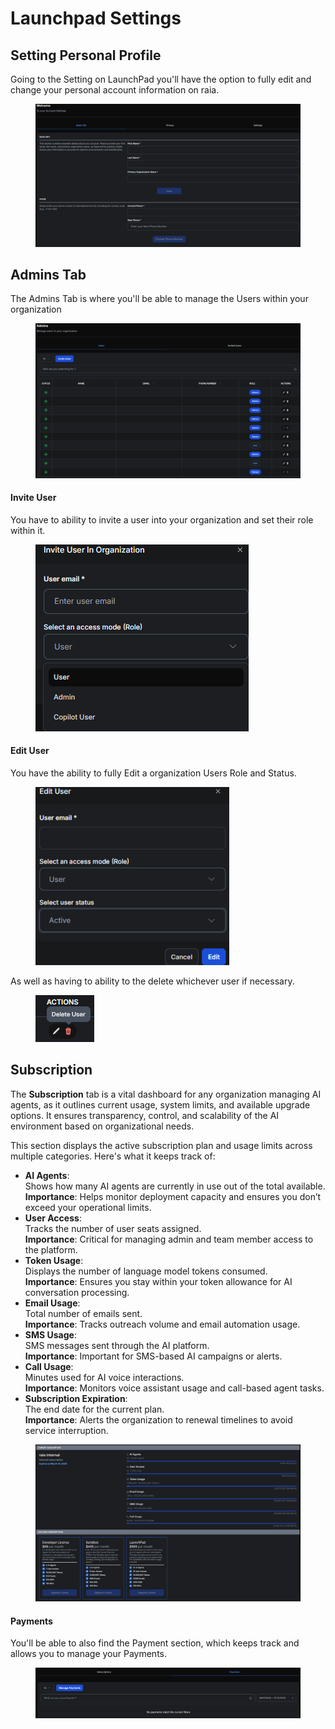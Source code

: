 # Launchpad Settings

## Setting Personal Profile

Going to the Setting on LaunchPad you'll have the option to fully edit and change your personal account information on raia.

<figure><img src="../.gitbook/assets/image (13).png" alt=""><figcaption></figcaption></figure>

## Admins Tab

The Admins Tab is where you'll be able to manage the Users within your organization

<figure><img src="../.gitbook/assets/image (14).png" alt=""><figcaption></figcaption></figure>

#### Invite User

You have to ability to invite a user into your organization and set their role within it.

<figure><img src="../.gitbook/assets/image (16).png" alt=""><figcaption></figcaption></figure>

#### Edit User

You have the ability to fully Edit a organization Users Role and Status.

<figure><img src="../.gitbook/assets/image (17).png" alt=""><figcaption></figcaption></figure>

As well as having to ability to the delete whichever user if necessary.

<figure><img src="../.gitbook/assets/image (18).png" alt=""><figcaption></figcaption></figure>

## Subscription

The **Subscription** tab is a vital dashboard for any organization managing AI agents, as it outlines current usage, system limits, and available upgrade options. It ensures transparency, control, and scalability of the AI environment based on organizational needs.



This section displays the active subscription plan and usage limits across multiple categories. Here's what it keeps track of:

* **AI Agents**:\
  Shows how many AI agents are currently in use out of the total available.\
  **Importance**: Helps monitor deployment capacity and ensures you don’t exceed your operational limits.
* **User Access**:\
  Tracks the number of user seats assigned.\
  **Importance**: Critical for managing admin and team member access to the platform.
* **Token Usage**:\
  Displays the number of language model tokens consumed.\
  **Importance**: Ensures you stay within your token allowance for AI conversation processing.
* **Email Usage**:\
  Total number of emails sent.\
  **Importance**: Tracks outreach volume and email automation usage.
* **SMS Usage**:\
  SMS messages sent through the AI platform.\
  **Importance**: Important for SMS-based AI campaigns or alerts.
* **Call Usage**:\
  Minutes used for AI voice interactions.\
  **Importance**: Monitors voice assistant usage and call-based agent tasks.
* **Subscription Expiration**:\
  The end date for the current plan.\
  **Importance**: Alerts the organization to renewal timelines to avoid service interruption.

<figure><img src="../.gitbook/assets/image (19).png" alt=""><figcaption></figcaption></figure>

#### Payments

You'll be able to also find the Payment section, which keeps track and allows you to manage your Payments.

<figure><img src="../.gitbook/assets/image (20).png" alt=""><figcaption></figcaption></figure>
